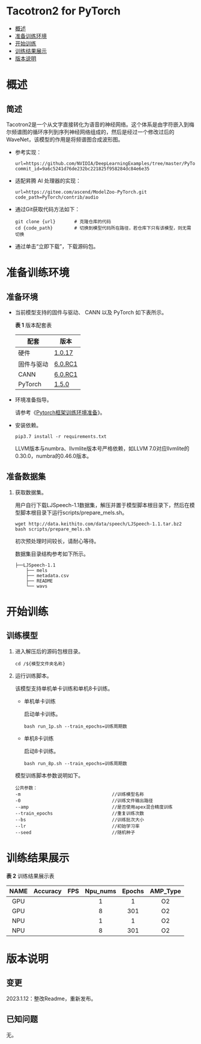 # Tacotron2 for PyTorch

-   [概述](概述.md)
-   [准备训练环境](准备训练环境.md)
-   [开始训练](开始训练.md)
-   [训练结果展示](训练结果展示.md)
-   [版本说明](版本说明.md)



# 概述

## 简述

Tacotron2是一个从文字直接转化为语音的神经网络。这个体系是由字符嵌入到梅尔频谱图的循环序列到序列神经网络组成的，然后是经过一个修改过后的WaveNet，该模型的作用是将频谱图合成波形图。
- 参考实现：

  ```
  url=https://github.com/NVIDIA/DeepLearningExamples/tree/master/PyTorch/SpeechSynthesis/Tacotron2/
  commit_id=9a6c5241d76de232bc221825f958284dc84e6e35  
  ```

- 适配昇腾 AI 处理器的实现：

  ```
  url=https://gitee.com/ascend/ModelZoo-PyTorch.git
  code_path=PyTorch/contrib/audio
  ```
  
- 通过Git获取代码方法如下：

  ```
  git clone {url}       # 克隆仓库的代码
  cd {code_path}        # 切换到模型代码所在路径，若仓库下只有该模型，则无需切换
  ```
  
- 通过单击“立即下载”，下载源码包。

# 准备训练环境

## 准备环境

- 当前模型支持的固件与驱动、 CANN 以及 PyTorch 如下表所示。

  **表 1**  版本配套表

  | 配套       | 版本                                                                          |
  |-----------------------------------------------------------------------------| ------------------------------------------------------------ |
  | 硬件       | [1.0.17](https://www.hiascend.com/hardware/firmware-drivers?tag=commercial) |
  | 固件与驱动 | [6.0.RC1](https://www.hiascend.com/hardware/firmware-drivers?tag=commercial) |
  | CANN       | [6.0.RC1](https://www.hiascend.com/software/cann/commercial?version=6.0.RC1) |
  | PyTorch    | [1.5.0](https://gitee.com/ascend/pytorch/tree/v1.5.0/)                      |

- 环境准备指导。

  请参考《[Pytorch框架训练环境准备](https://www.hiascend.com/document/detail/zh/ModelZoo/pytorchframework/ptes)》。
  

- 安装依赖。

  ```
  pip3.7 install -r requirements.txt
  ```
  LLVM版本与numbra、llvmlite版本号严格依赖，如LLVM 7.0对应llvmlite的0.30.0，numbra的0.46.0版本。



## 准备数据集

1. 获取数据集。

   用户自行下载LJSpeech-1.1数据集，解压并置于模型脚本根目录下，然后在模型脚本根目录下运行scripts/prepare_mels.sh。

    ```
    wget http://data.keithito.com/data/speech/LJSpeech-1.1.tar.bz2
    bash scripts/prepare_mels.sh    
    ```

    初次预处理时间较长，请耐心等待。

    数据集目录结构参考如下所示。

    ```
    ├──LJSpeech-1.1
        ├── mels            
        ├── metadata.csv            
        ├── README
        └── wavs           
    ```

# 开始训练

## 训练模型

1. 进入解压后的源码包根目录。

   ```
   cd /${模型文件夹名称} 
   ```

2. 运行训练脚本。

   该模型支持单机单卡训练和单机8卡训练。

   - 单机单卡训练

     启动单卡训练。

     ```
     bash run_1p.sh --train_epochs=训练周期数
     ```

   - 单机8卡训练

     启动8卡训练。

     ```
     bash run_8p.sh --train_epochs=训练周期数
     ```

   模型训练脚本参数说明如下。

   ```
   公共参数：
   -m                                  //训练模型名称
   -0                                  //训练文件输出路径  
   --amp                               //是否使用apex混合精度训练
   --train_epochs                      //重复训练次数
   --bs                                //训练批次大小
   --lr                                //初始学习率
   --seed                              //随机种子
   ```


# 训练结果展示

**表 2**  训练结果展示表

| NAME | Accuracy |    FPS    | Npu_nums | Epochs   | AMP_Type |
| :------: | :------: | :------:  | :------: | :------: | :------: |
| GPU |     |      | 1        | 1        | O2       |
| GPU |     |      | 8        | 301      | O2       |
| NPU |     |      | 1        | 1        | O2       |
| NPU |     |      | 8        | 301      | O2       |


# 版本说明

## 变更

2023.1.12：整改Readme，重新发布。

## 已知问题

无。

